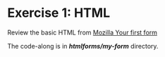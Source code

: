 # Exercise 1: HTML

Review the basic HTML from [Mozilla Your first form](https://developer.mozilla.org/en-US/docs/Learn/HTML/Forms/Your_first_HTML_form)

The code-along is in ***htmlforms/my-form*** directory.